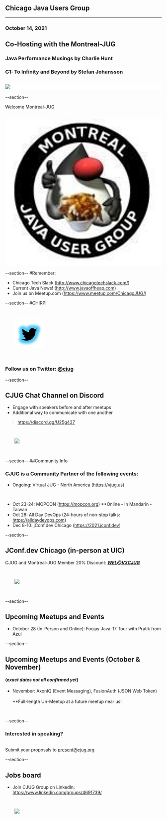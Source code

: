 ## Chicago Java Users Group
---

### October 14, 2021 
## Co-Hosting with the Montreal-JUG
### Java Performance Musings by Charlie Hunt
### G1: To Infinity and Beyond by Stefan Johansson
<div style="background-color: white; margin-top: 30px;">
	<img src="images/cjug.gif" style="border: none; box-shadow: none;"/>
</div>

--section--

Welcome Montreal-JUG
<div style="background-color: white; margin-top: 30px;">
	<img src="images/montrealjug.jpeg" style="border: none; box-shadow: none;"/>
</div>


--section--
#Remember:
 * Chicago Tech Slack (http://www.chicagotechslack.com/)
 * Current Java News! (http://www.javaoffheap.com)
 * Join us on Meetup.com (https://www.meetup.com/ChicagoJUG/)

--section--
#CHIRP!
<br/>

<img src="images/twitterBird.png" style="border:none; box-shadow:none; margin: 30px; background:white;"/>

### Follow us on Twitter: <u>@cjug</u>

--section--
## CJUG Chat Channel on Discord 
* Engage with speakers before and after meetups
* Additional way to communicate with one another

>https://discord.gg/U25g437

<img src="images/cjug-discord-qrcode.png" style="border:none; box-shadow:none; margin: 30px; background:white;"/>

--section--
##Community Info
### CJUG is a Community Partner of the following events:

* Ongoing:  Virtual JUG - North America (https://vjug.us)

<br/>

* Oct 23-24: MOPCON (https://mopcon.org) **Online - In Mandarin - Taiwan 
* Oct 28: All Day DevOps (24-hours of non-stop talks: https://alldaydevops.com)
* Dec 8-10: jConf.dev Chicago (https://2021.jconf.dev)

--section--
## JConf.dev Chicago (in-person at UIC)
CJUG and Montreal-JUG Member 20% Discount:   <U>**_WEL@V3CJUG_**</U>

<img src="images/jConf.dev.chicago_2021.png" style="border:none; box-shadow:none; margin: 30px; background:white;"/>

--section--
## Upcoming Meetups and Events

* October 28 (In-Person and Online): Foojay Java-17 Tour with Pratik from Azul

--section--
## Upcoming Meetups and Events (October & November)
#### (_exact dates not all confirmed yet_)

* November: AxonIQ (Event Messaging), FusionAuth (JSON Web Token)
<br/><br/>
**Full-length Un-Meetup at a future meetup near us!
<br/>
  
--section--
### Interested in speaking? 
<br/>Submit your proposals to present@cjug.org<br/>

--section--

## Jobs board

* Join CJUG Group on LinkedIn:<br/>
 https://www.linkedin.com/groups/4691739/

<img src="images/cjug-linkedinGroup-qrcode.png" style="border:none; box-shadow:none; margin: 30px; background:white;"/>

